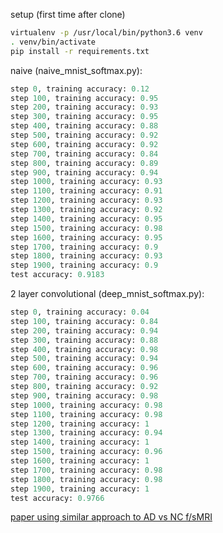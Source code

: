 setup (first time after clone)
```bash
virtualenv -p /usr/local/bin/python3.6 venv
. venv/bin/activate
pip install -r requirements.txt
```

naive (naive_mnist_softmax.py):
```python
step 0, training accuracy: 0.12
step 100, training accuracy: 0.95
step 200, training accuracy: 0.93
step 300, training accuracy: 0.95
step 400, training accuracy: 0.88
step 500, training accuracy: 0.92
step 600, training accuracy: 0.92
step 700, training accuracy: 0.84
step 800, training accuracy: 0.89
step 900, training accuracy: 0.94
step 1000, training accuracy: 0.93
step 1100, training accuracy: 0.91
step 1200, training accuracy: 0.93
step 1300, training accuracy: 0.92
step 1400, training accuracy: 0.95
step 1500, training accuracy: 0.98
step 1600, training accuracy: 0.95
step 1700, training accuracy: 0.9
step 1800, training accuracy: 0.93
step 1900, training accuracy: 0.9
test accuracy: 0.9183
```

2 layer convolutional (deep_mnist_softmax.py):
```python
step 0, training accuracy: 0.04
step 100, training accuracy: 0.84
step 200, training accuracy: 0.94
step 300, training accuracy: 0.88
step 400, training accuracy: 0.98
step 500, training accuracy: 0.94
step 600, training accuracy: 0.96
step 700, training accuracy: 0.96
step 800, training accuracy: 0.92
step 900, training accuracy: 0.98
step 1000, training accuracy: 0.98
step 1100, training accuracy: 0.98
step 1200, training accuracy: 1
step 1300, training accuracy: 0.94
step 1400, training accuracy: 1
step 1500, training accuracy: 0.96
step 1600, training accuracy: 1
step 1700, training accuracy: 0.98
step 1800, training accuracy: 0.98
step 1900, training accuracy: 1
test accuracy: 0.9766
```

[paper using similar approach to AD vs NC f/sMRI](http://biorxiv.org/content/biorxiv/early/2016/08/30/070441.full.pdf)

